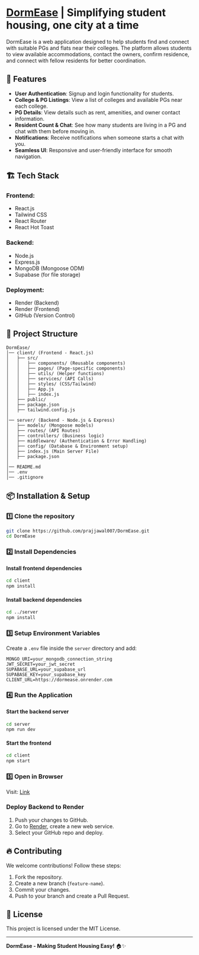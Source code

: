 # [DormEase](https://dormease.onrender.com) | Simplifying student housing, one city at a time

DormEase is a web application designed to help students find and connect with suitable PGs and flats near their colleges. The platform allows students to view available accommodations, contact the owners, confirm residence, and connect with fellow residents for better coordination.

## 🚀 Features
- **User Authentication**: Signup and login functionality for students.
- **College & PG Listings**: View a list of colleges and available PGs near each college.
- **PG Details**: View details such as rent, amenities, and owner contact information.
- **Resident Count & Chat**: See how many students are living in a PG and chat with them before moving in.
- **Notifications**: Receive notifications when someone starts a chat with you.
- **Seamless UI**: Responsive and user-friendly interface for smooth navigation.

## 🏗 Tech Stack
### **Frontend:**
- React.js
- Tailwind CSS
- React Router
- React Hot Toast

### **Backend:**
- Node.js
- Express.js
- MongoDB (Mongoose ODM)
- Supabase (for file storage)

### **Deployment:**
- Render (Backend)
- Render (Frontend)
- GitHub (Version Control)

## 📂 Project Structure
```
DormEase/
│── client/ (Frontend - React.js)
│   ├── src/
│   │   ├── components/ (Reusable components)
│   │   ├── pages/ (Page-specific components)
│   │   ├── utils/ (Helper functions)
│   │   ├── services/ (API Calls)
│   │   ├── styles/ (CSS/Tailwind)
│   │   ├── App.js
│   │   ├── index.js
│   ├── public/
│   ├── package.json
│   ├── tailwind.config.js
│
│── server/ (Backend - Node.js & Express)
│   ├── models/ (Mongoose models)
│   ├── routes/ (API Routes)
│   ├── controllers/ (Business logic)
│   ├── middleware/ (Authentication & Error Handling)
│   ├── config/ (Database & Environment setup)
│   ├── index.js (Main Server File)
│   ├── package.json
│
│── README.md
│── .env
│── .gitignore
```

## 📦 Installation & Setup
### 1️⃣ Clone the repository
```sh
git clone https://github.com/prajjawal007/DormEase.git
cd DormEase
```

### 2️⃣ Install Dependencies
#### Install frontend dependencies
```sh
cd client
npm install
```
#### Install backend dependencies
```sh
cd ../server
npm install
```

### 3️⃣ Setup Environment Variables
Create a `.env` file inside the `server` directory and add:
```
MONGO_URI=your_mongodb_connection_string
JWT_SECRET=your_jwt_secret
SUPABASE_URL=your_supabase_url
SUPABASE_KEY=your_supabase_key
CLIENT_URL=https://dormease.onrender.com
```

### 4️⃣ Run the Application
#### Start the backend server
```sh
cd server
npm run dev
```
#### Start the frontend
```sh
cd client
npm start
```

### 5️⃣ Open in Browser
Visit: [Link](https://dormease.onrender.com)


### **Deploy Backend to Render**
1. Push your changes to GitHub.
2. Go to [Render](https://dormease.onrender.com/), create a new web service.
3. Select your GitHub repo and deploy.

## 🔥 Contributing
We welcome contributions! Follow these steps:
1. Fork the repository.
2. Create a new branch (`feature-name`).
3. Commit your changes.
4. Push to your branch and create a Pull Request.

## 📜 License
This project is licensed under the MIT License.

---
**DormEase - Making Student Housing Easy!** 🏠✨

